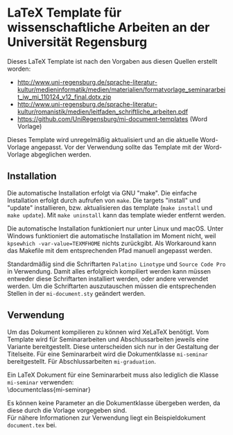 # LaTeX Template für wissenschaftliche Arbeiten an der Universität Regensburg

Dieses LaTeX Template ist nach den Vorgaben aus diesen Quellen erstellt worden:    
- http://www.uni-regensburg.de/sprache-literatur-kultur/medieninformatik/medien/materialien/formatvorlage_seminararbeit_iw_mi_110124_v12_final.dotx.zip    
- http://www.uni-regensburg.de/sprache-literatur-kultur/romanistik/medien/leitfaden_schriftliche_arbeiten.pdf
- https://github.com/UniRegensburg/mi-document-templates (Word Vorlage)

Dieses Template wird unregelmäßig aktualisiert und an die aktuelle Word-Vorlage angepasst. Vor der Verwendung sollte das Template mit der Word-Vorlage abgeglichen werden.

## Installation
Die automatische Installation erfolgt via GNU "make". Die einfache Installation erfolgt durch aufrufen von ```make```. Die targets "install" und "update" installieren, bzw. aktualisieren das template (```make install``` und ```make update```). Mit ```make uninstall``` kann das template wieder entfernt werden.

Die automatische Installation funktioniert nur unter Linux und macOS. Unter Windows funktioniert die automatische Installation im Moment nicht, weil ```kpsewhich -var-value=TEXMFHOME``` nichts zurückgibt. Als Workaround kann das Makefile mit dem entsprechenden Pfad manuell angepasst werden.

Standardmäßig sind die Schriftarten ```Palatino Linotype``` und ```Source Code Pro``` in Verwendung. Damit alles erfolgreich kompiliert werden kann müssen entweder diese Schriftarten installiert werden, oder andere verwendet werden. Um die Schriftarten auszutauschen müssen die entsprechenden Stellen in der ```mi-document.sty``` geändert werden.

## Verwendung
Um das Dokument kompilieren zu können wird XeLaTeX benötigt. Vom Template wird für Seminararbeiten und Abschlussarbeiten jeweils eine Variante bereitgestellt. Diese unterscheiden sich nur in der Gestaltung der Titelseite. Für eine Seminararbeit wird die Dokumentklasse ```mi-seminar``` bereitgestellt. Für Abschlussarbeiten ```mi-graduation```.    

Ein LaTeX Dokument für eine Seminararbeit muss also lediglich die Klasse ```mi-seminar``` verwenden:    
    \documentclass{mi-seminar}

Es können keine Parameter an die Dokumentklasse übergeben werden, da diese durch die Vorlage vorgegeben sind.    
Für nähere Informationen zur Verwendung liegt ein Beispieldokument  ```document.tex``` bei.
